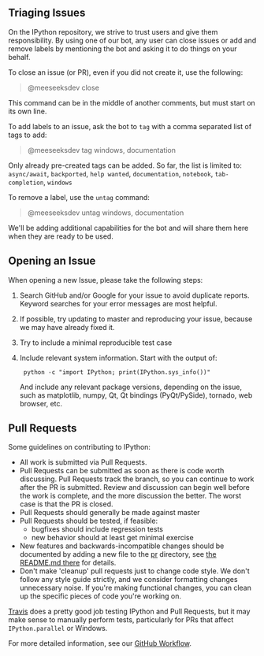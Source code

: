 ## Triaging Issues

On the IPython repository,  we strive to trust users and give them responsibility.
By using one of our bot, any user can close issues or add and remove
labels by mentioning the bot and asking it to do things on your behalf.

To close an issue (or PR), even if you did not create it, use the following:

> @meeseeksdev close

This command can be in the middle of another comments, but must start on its
own line. 

To add labels to an issue, ask the bot to `tag` with a comma separated list of
tags to add:

> @meeseeksdev tag windows, documentation

Only already pre-created tags can be added.  So far, the list is limited to:
`async/await`, `backported`, `help wanted`, `documentation`, `notebook`,
`tab-completion`, `windows`

To remove a label, use the `untag` command:

> @meeseeksdev untag windows, documentation

We'll be adding additional capabilities for the bot and will share them here
when they are ready to be used.

## Opening an Issue

When opening a new Issue, please take the following steps:

1. Search GitHub and/or Google for your issue to avoid duplicate reports.
   Keyword searches for your error messages are most helpful.
2. If possible, try updating to master and reproducing your issue,
   because we may have already fixed it.
3. Try to include a minimal reproducible test case
4. Include relevant system information.  Start with the output of:

        python -c "import IPython; print(IPython.sys_info())"

   And include any relevant package versions, depending on the issue, such as
   matplotlib, numpy, Qt, Qt bindings (PyQt/PySide), tornado, web browser, etc.

## Pull Requests

Some guidelines on contributing to IPython:

* All work is submitted via Pull Requests.
* Pull Requests can be submitted as soon as there is code worth discussing.
  Pull Requests track the branch, so you can continue to work after the PR is submitted.
  Review and discussion can begin well before the work is complete,
  and the more discussion the better.
  The worst case is that the PR is closed.
* Pull Requests should generally be made against master
* Pull Requests should be tested, if feasible:
    - bugfixes should include regression tests
    - new behavior should at least get minimal exercise
* New features and backwards-incompatible changes should be documented by adding
  a new file to the [pr](docs/source/whatsnew/pr) directory, see [the README.md
  there](docs/source/whatsnew/pr/README.md) for details.
* Don't make 'cleanup' pull requests just to change code style.
  We don't follow any style guide strictly, and we consider formatting changes
  unnecessary noise.
  If you're making functional changes, you can clean up the specific pieces of
  code you're working on.

[Travis](http://travis-ci.org/#!/ipython/ipython) does a pretty good job testing
IPython and Pull Requests, but it may make sense to manually perform tests,
particularly for PRs that affect `IPython.parallel` or Windows.

For more detailed information, see our [GitHub Workflow](https://github.com/ipython/ipython/wiki/Dev:-GitHub-workflow).

